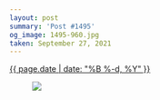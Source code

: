 ```yaml
---
layout: post
summary: 'Post #1495'
og_image: 1495-960.jpg
taken: September 27, 2021
---
```


<div class="post">
 <time>
  <a href="/1495">
   {{ page.date | date: "%B %-d, %Y" }}
  </a>
 </time>
 <a href="/1495">
  <figure data-taken="9/27/2021">
   <img sizes="(min-width: 700px) 50vw, calc(100vw - 2rem)" src="{{ site.assets_url }}/1495-480.jpg" srcset="{{ site.assets_url }}/1495-240.jpg 240w, {{ site.assets_url }}/1495-480.jpg 480w, {{ site.assets_url }}/1495-720.jpg 720w, {{ site.assets_url }}/1495-960.jpg 960w"/>
  </figure>
 </a>
</div>
